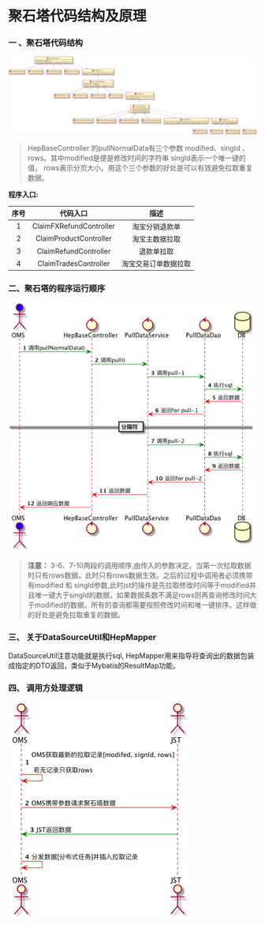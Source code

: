 # 聚石塔代码结构及原理
### 一 、聚石塔代码结构
![](https://raw.githubusercontent.com/hand-wanggang/img/master/note/jst/jst%E4%BB%A3%E7%A0%81%E7%BB%93%E6%9E%84.png)

> HepBaseController 的pullNormalData有三个参数 modified、singId 、rows。其中modified是便是修改时间的字符串 singId表示一个唯一键的值， rows表示分页大小。用这个三个参数的好处是可以有效避免拉取重复数据。

**程序入口:**

|序号|代码入口|描述|
|:---:|:---:|:---:|
|1|ClaimFXRefundController|淘宝分销退款单|
|2|ClaimProductController|淘宝主数据拉取|
|3|ClaimRefundController|退款单拉取|
|4|ClaimTradesController|淘宝交易订单数据拉取|

### 二、聚石塔的程序运行顺序
![](https://raw.githubusercontent.com/hand-wanggang/img/master/note/jst/%E8%81%9A%E7%9F%B3%E5%A1%94%E8%B0%83%E7%94%A8%E9%A1%BA%E5%BA%8F%E5%9B%BE.png)
> **注意：** 3-6、7-10两段的调用顺序,由传入的参数决定。当第一次拉取数据时只有rows数据，此时只有rows数据生效。之后的过程中调用者必须携带有modified 和 singId参数,此时jst的操作是先拉取修改时间等于modified并且唯一键大于singId的数据，如果数据条数不满足rows则再查询修改时间大于modified的数据。所有的查询都需要按照修改时间和唯一键排序。这样做的好处是避免拉取重复的数据。

### 三、 关于DataSourceUtil和HepMapper
DataSourceUtil注意功能就是执行sql, HepMapper用来指导将查询出的数据包装成指定的DTO返回，类似于Mybatis的ResultMap功能。

### 四、 调用方处理逻辑
![](https://raw.githubusercontent.com/hand-wanggang/img/master/note/jst/OMS%E8%B0%83%E7%94%A8JST.png)
